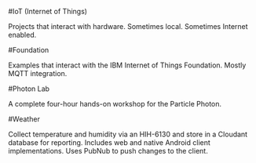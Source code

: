 #IoT (Internet of Things)

Projects that interact with hardware.  Sometimes local.  Sometimes Internet enabled.

#Foundation

Examples that interact with the IBM Internet of Things Foundation.  Mostly MQTT integration.

#Photon Lab

A complete four-hour hands-on workshop for the Particle Photon.

#Weather

Collect temperature and humidity via an HIH-6130 and store in a Cloudant database for reporting.  Includes web and native Android client implementations.  Uses PubNub to push changes to the client.
